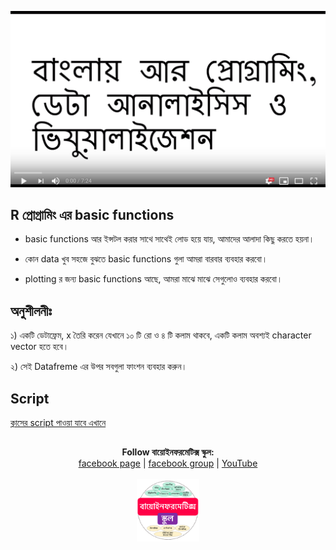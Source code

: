 [![Everything Is AWESOME](../files/youtube.png)](https://www.youtube.com/watch?v=bdr39VWjk0M&feature=youtu.be "Everything Is AWESOME")

## R প্রোগ্রামিং এর basic functions

- basic functions আর ইন্সটল করার সাথে সাথেই লোড হয়ে যায়, আমাদের আলাদা কিছু করতে হয়না। 

- কোন data খুব সহজে বুঝতে basic functions গুলা আমরা বারবার ব্যবহার করবো। 

- plotting র জন্য basic functions আছে, আমরা মাঝে মাঝে সেগুলোও ব্যবহার করবো। 


## অনুশীলনীঃ 

১) একটি ডেটাফ্রেম, x তৈরি করেন যেখানে ১০ টি রো ও ৪ টি কলাম থাকবে, একটি কলাম অবশ্যই character vector হতে হবে। 

২) সেই Datafreme এর উপর সবগুলা ফাংশন ব্যবহার করুন।


## Script

[ক্লাসের script পাওয়া যাবে এখানে](https://github.com/Rashedul/R-Tutorials/blob/master/scripts/Lec-04.R) 


## 

##


<p align="center">
  <b>Follow বায়োইনফরমেটিক্স স্কুল:</b><br>
  <a href="https://www.facebook.com/%E0%A6%AC%E0%A6%BE%E0%A6%AF%E0%A6%BC%E0%A7%8B%E0%A6%87%E0%A6%A8%E0%A6%AB%E0%A6%B0%E0%A6%AE%E0%A7%87%E0%A6%9F%E0%A6%BF%E0%A6%95%E0%A7%8D%E0%A6%B8-%E0%A6%B8%E0%A7%8D%E0%A6%95%E0%A7%81%E0%A6%B2-575599666193690/">facebook page</a> |
  <a href="https://www.facebook.com/groups/390262838074549/">facebook group</a> |
  <a href="https://www.youtube.com/channel/UCm-8CdrvGi2SjLEOUSCztIg?view_as=subscriber">YouTube</a>
  <br><br>
  <img src="../files/logo.png" height="100" width="100">
</p>